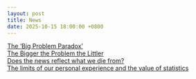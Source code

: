 ```yaml
---
layout: post
title: News
date: 2025-10-15 18:00:00 +0800
---
```

[The ‘Big Problem Paradox’](https://www.chicagobooth.edu/review/the-big-problem-paradox)  
[The Bigger the Problem the Littler](https://psycnet.apa.org/fulltext/2025-38773-001.pdf)  
[Does the news reflect what we die from?](https://ourworldindata.org/does-the-news-reflect-what-we-die-from)  
[The limits of our personal experience and the value of statistics](https://ourworldindata.org/limits-personal-experience)  
